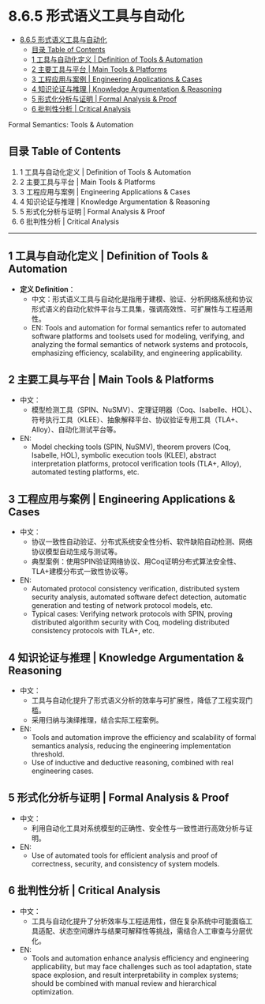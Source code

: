 # 8.6.5 形式语义工具与自动化


<!-- TOC START -->

- [8.6.5 形式语义工具与自动化](#865-形式语义工具与自动化)
  - [目录 Table of Contents](#目录-table-of-contents)
  - [1 工具与自动化定义 | Definition of Tools & Automation](#1-工具与自动化定义-definition-of-tools-automation)
  - [2 主要工具与平台 | Main Tools & Platforms](#2-主要工具与平台-main-tools-platforms)
  - [3 工程应用与案例 | Engineering Applications & Cases](#3-工程应用与案例-engineering-applications-cases)
  - [4 知识论证与推理 | Knowledge Argumentation & Reasoning](#4-知识论证与推理-knowledge-argumentation-reasoning)
  - [5 形式化分析与证明 | Formal Analysis & Proof](#5-形式化分析与证明-formal-analysis-proof)
  - [6 批判性分析 | Critical Analysis](#6-批判性分析-critical-analysis)

<!-- TOC END -->

Formal Semantics: Tools & Automation

## 目录 Table of Contents

1. 1 工具与自动化定义 | Definition of Tools & Automation
2. 2 主要工具与平台 | Main Tools & Platforms
3. 3 工程应用与案例 | Engineering Applications & Cases
4. 4 知识论证与推理 | Knowledge Argumentation & Reasoning
5. 5 形式化分析与证明 | Formal Analysis & Proof
6. 6 批判性分析 | Critical Analysis

---

## 1 工具与自动化定义 | Definition of Tools & Automation

- **定义 Definition**：
  - 中文：形式语义工具与自动化是指用于建模、验证、分析网络系统和协议形式语义的自动化软件平台与工具集，强调高效性、可扩展性与工程适用性。
  - EN: Tools and automation for formal semantics refer to automated software platforms and toolsets used for modeling, verifying, and analyzing the formal semantics of network systems and protocols, emphasizing efficiency, scalability, and engineering applicability.

## 2 主要工具与平台 | Main Tools & Platforms

- 中文：
  - 模型检测工具（SPIN、NuSMV）、定理证明器（Coq、Isabelle、HOL）、符号执行工具（KLEE）、抽象解释平台、协议验证专用工具（TLA+、Alloy）、自动化测试平台等。
- EN:
  - Model checking tools (SPIN, NuSMV), theorem provers (Coq, Isabelle, HOL), symbolic execution tools (KLEE), abstract interpretation platforms, protocol verification tools (TLA+, Alloy), automated testing platforms, etc.

## 3 工程应用与案例 | Engineering Applications & Cases

- 中文：
  - 协议一致性自动验证、分布式系统安全性分析、软件缺陷自动检测、网络协议模型自动生成与测试等。
  - 典型案例：使用SPIN验证网络协议、用Coq证明分布式算法安全性、TLA+建模分布式一致性协议等。
- EN:
  - Automated protocol consistency verification, distributed system security analysis, automated software defect detection, automatic generation and testing of network protocol models, etc.
  - Typical cases: Verifying network protocols with SPIN, proving distributed algorithm security with Coq, modeling distributed consistency protocols with TLA+, etc.

## 4 知识论证与推理 | Knowledge Argumentation & Reasoning

- 中文：
  - 工具与自动化提升了形式语义分析的效率与可扩展性，降低了工程实现门槛。
  - 采用归纳与演绎推理，结合实际工程案例。
- EN:
  - Tools and automation improve the efficiency and scalability of formal semantics analysis, reducing the engineering implementation threshold.
  - Use of inductive and deductive reasoning, combined with real engineering cases.

## 5 形式化分析与证明 | Formal Analysis & Proof

- 中文：
  - 利用自动化工具对系统模型的正确性、安全性与一致性进行高效分析与证明。
- EN:
  - Use of automated tools for efficient analysis and proof of correctness, security, and consistency of system models.

## 6 批判性分析 | Critical Analysis

- 中文：
  - 工具与自动化提升了分析效率与工程适用性，但在复杂系统中可能面临工具适配、状态空间爆炸与结果可解释性等挑战，需结合人工审查与分层优化。
- EN:
  - Tools and automation enhance analysis efficiency and engineering applicability, but may face challenges such as tool adaptation, state space explosion, and result interpretability in complex systems; should be combined with manual review and hierarchical optimization.
